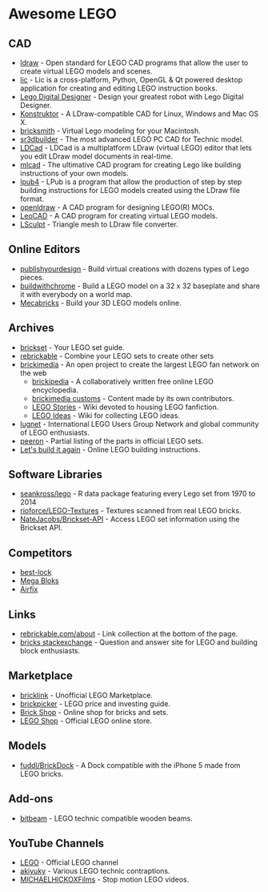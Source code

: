 # Awesome LEGO

## CAD

- [ldraw](http://ldraw.org) - Open standard for LEGO CAD programs that allow the user to create virtual LEGO models and scenes.
- [lic](https://code.google.com/p/lic) - Lic is a cross-platform, Python, OpenGL & Qt powered desktop application for creating and editing LEGO instruction books.
- [Lego Digital Designer](http://ldd.lego.com/de-de) - Design your greatest robot with Lego Digital Designer.
- [Konstruktor](https://github.com/segfault87/Konstruktor) - A LDraw-compatible CAD for Linux, Windows and Mac OS X.
- [bricksmith](http://bricksmith.sourceforge.net) - Virtual Lego modeling for your Macintosh.
- [sr3dbuilder](http://sr3dbuilder.altervista.org) - The most advanced LEGO PC CAD for Technic model.
- [LDCad](http://melkert.net/LDCad) - LDCad is a multiplatform LDraw (virtual LEGO) editor that lets you edit LDraw model documents in real-time.
- [mlcad](http://mlcad.lm-software.com) - The ultimative CAD program for creating Lego like building instructions of your own models.
- [lpub4](http://lpub4.sourceforge.net) - LPub is a program that allow the production of step by step building instructions for LEGO models created using the LDraw file format.
- [openldraw](https://github.com/HazenBabcock/openldraw) - A CAD program for designing LEGO(R) MOCs.
- [LeoCAD](http://leocad.org) - A CAD program for creating virtual LEGO models.
- [LSculpt](https://code.google.com/p/lsculpt) - Triangle mesh to LDraw file converter.


## Online Editors

- [publishyourdesign](http://www.publishyourdesign.com/design) - Build virtual creations with dozens types of Lego pieces.
- [buildwithchrome](https://www.buildwithchrome.com) - Build a LEGO model on a 32 x 32 baseplate and share it with everybody on a world map.
- [Mecabricks](http://www.mecabricks.com) - Build your 3D LEGO models online.


## Archives

- [brickset](http://brickset.com) - Your LEGO set guide.
- [rebrickable](http://rebrickable.com) - Combine your LEGO sets to create other sets
- [brickimedia](http://brickimedia.org) - An open project to create the largest LEGO fan network on the web
	- [brickipedia](http://en.brickimedia.org/) -  A collaboratively written free online LEGO encyclopedia.
	- [brickimedia customs](http://customs.brickimedia.org/) - Content made by its own contributors.
	- [LEGO Stories](http://stories.brickimedia.org/) - Wiki devoted to housing LEGO fanfiction.
	- [LEGO Ideas](http://ideas.brickimedia.org) - Wiki for collecting LEGO ideas.
- [lugnet](http://lugnet.com) - International LEGO Users Group Network and global community of LEGO enthusiasts.
- [peeron](http://peeron.com) - Partial listing of the parts in official LEGO sets.
- [Let's build it again](http://letsbuilditagain.com) - Online LEGO building instructions.


## Software Libraries

- [seankross/lego](https://github.com/seankross/lego) - R data package featuring every Lego set from 1970 to 2014
- [rioforce/LEGO-Textures](https://github.com/rioforce/LEGO-Textures) - Textures scanned from real LEGO bricks.
- [NateJacobs/Brickset-API](https://github.com/NateJacobs/Brickset-API) - Access LEGO set information using the Brickset API.


## Competitors

- [best-lock](http://www.best-lock.com)
- [Mega Bloks](https://www.megabloks.com)
- [Airfix](http://www.airfix.com/uk-en/shop/by-brand/quick-build.html)


## Links

- [rebrickable.com/about](http://rebrickable.com/about) - Link collection at the bottom of the page.
- [bricks stackexchange](http://bricks.stackexchange.com) - Question and answer site for LEGO and building block enthusiasts.


## Marketplace

- [bricklink](http://bricklink.com) - Unofficial LEGO Marketplace.
- [brickpicker](http://brickpicker.com) - LEGO price and investing guide.
- [Brick Shop](http://brick-shop.de) - Online shop for bricks and sets.
- [LEGO Shop](http://shop.lego.com) - Official LEGO online store.


## Models

- [fuddl/BrickDock](https://github.com/fuddl/BrickDock) - A Dock compatible with the iPhone 5 made from LEGO bricks.


## Add-ons

- [bitbeam](https://github.com/hugs/bitbeam) - LEGO technic compatible wooden beams.


## YouTube Channels

- [LEGO](https://www.youtube.com/user/LEGO) - Official LEGO channel
- [akiyuky](https://youtube.com/user/akiyuky) - Various LEGO technic contraptions.
- [MlCHAELHlCKOXFilms](https://www.youtube.com/user/MlCHAELHlCKOXFilms) - Stop motion LEGO videos.
